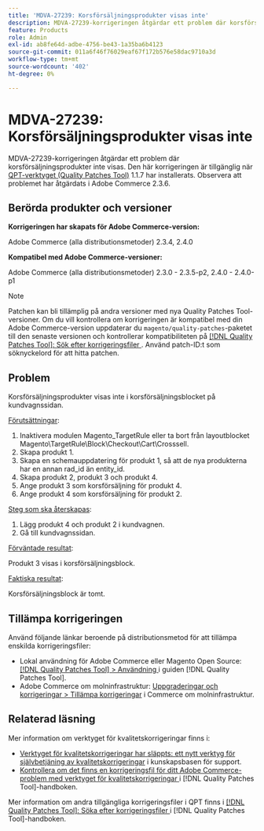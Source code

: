 ```yaml
---
title: 'MDVA-27239: Korsförsäljningsprodukter visas inte'
description: MDVA-27239-korrigeringen åtgärdar ett problem där korsförsäljningsprodukter inte visas. Den här korrigeringen är tillgänglig när [QPT-verktyget (Quality Patches Tool)](https://experienceleague.adobe.com/en/docs/commerce-operations/tools/quality-patches-tool/quality-patches-tool-to-self-serve-quality-patches) 1.1.7 är installerat. Observera att problemet har åtgärdats i Adobe Commerce 2.3.6.
feature: Products
role: Admin
exl-id: ab8fe64d-adbe-4756-be43-1a35ba6b4123
source-git-commit: 011a6f46f76029eaf67f172b576e58dac9710a3d
workflow-type: tm+mt
source-wordcount: '402'
ht-degree: 0%

---
```


# MDVA-27239: Korsförsäljningsprodukter visas inte

MDVA-27239-korrigeringen åtgärdar ett problem där korsförsäljningsprodukter inte visas. Den här korrigeringen är tillgänglig när [QPT-verktyget (Quality Patches Tool)](https://experienceleague.adobe.com/en/docs/commerce-operations/tools/quality-patches-tool/quality-patches-tool-to-self-serve-quality-patches) 1.1.7 har installerats. Observera att problemet har åtgärdats i Adobe Commerce 2.3.6.

## Berörda produkter och versioner

**Korrigeringen har skapats för Adobe Commerce-version:**

Adobe Commerce (alla distributionsmetoder) 2.3.4, 2.4.0

**Kompatibel med Adobe Commerce-versioner:**

Adobe Commerce (alla distributionsmetoder) 2.3.0 - 2.3.5-p2, 2.4.0 - 2.4.0-p1

>[!NOTE]
>
>Patchen kan bli tillämplig på andra versioner med nya Quality Patches Tool-versioner. Om du vill kontrollera om korrigeringen är kompatibel med din Adobe Commerce-version uppdaterar du `magento/quality-patches`-paketet till den senaste versionen och kontrollerar kompatibiliteten på [[!DNL Quality Patches Tool]: Sök efter korrigeringsfiler ](https://experienceleague.adobe.com/en/docs/commerce-operations/tools/quality-patches-tool/quality-patches-tool-to-self-serve-quality-patches). Använd patch-ID:t som söknyckelord för att hitta patchen.

## Problem

Korsförsäljningsprodukter visas inte i korsförsäljningsblocket på kundvagnssidan.

<u>Förutsättningar</u>:

1. Inaktivera modulen Magento_TargetRule eller ta bort från layoutblocket Magento\TargetRule\Block\Checkout\Cart\Crosssell.
1. Skapa produkt 1.
1. Skapa en schemauppdatering för produkt 1, så att de nya produkterna har en annan rad_id än entity_id.
1. Skapa produkt 2, produkt 3 och produkt 4.
1. Ange produkt 3 som korsförsäljning för produkt 4.
1. Ange produkt 4 som korsförsäljning för produkt 2.

<u>Steg som ska återskapas</u>:

1. Lägg produkt 4 och produkt 2 i kundvagnen.
1. Gå till kundvagnssidan.

<u>Förväntade resultat</u>:

Produkt 3 visas i korsförsäljningsblock.

<u>Faktiska resultat</u>:

Korsförsäljningsblock är tomt.

## Tillämpa korrigeringen

Använd följande länkar beroende på distributionsmetod för att tillämpa enskilda korrigeringsfiler:

* Lokal användning för Adobe Commerce eller Magento Open Source: [[!DNL Quality Patches Tool] > Användning ](/help/tools/quality-patches-tool/usage.md) i guiden [!DNL Quality Patches Tool].
* Adobe Commerce om molninfrastruktur: [Uppgraderingar och korrigeringar > Tillämpa korrigeringar](https://experienceleague.adobe.com/docs/commerce-cloud-service/user-guide/develop/upgrade/apply-patches.html) i Commerce om molninfrastruktur.

## Relaterad läsning

Mer information om verktyget för kvalitetskorrigeringar finns i:

* [Verktyget för kvalitetskorrigeringar har släppts: ett nytt verktyg för självbetjäning av kvalitetskorrigeringar](https://experienceleague.adobe.com/en/docs/commerce-operations/tools/quality-patches-tool/quality-patches-tool-to-self-serve-quality-patches) i kunskapsbasen för support.
* [Kontrollera om det finns en korrigeringsfil för ditt Adobe Commerce-problem med verktyget för kvalitetskorrigeringar ](/help/tools/quality-patches-tool/patches-available-in-qpt/check-patch-for-magento-issue-with-magento-quality-patches.md) i [!DNL Quality Patches Tool]-handboken.

Mer information om andra tillgängliga korrigeringsfiler i QPT finns i [[!DNL Quality Patches Tool]: Söka efter korrigeringsfiler ](https://experienceleague.adobe.com/tools/commerce-quality-patches/index.html) i [!DNL Quality Patches Tool]-handboken.
